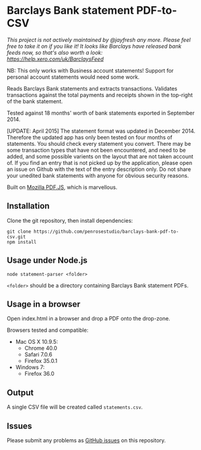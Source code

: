 Barclays Bank statement PDF-to-CSV
==================================

*This project is not actively maintained by @jayfresh any more. Please feel free to take it on if you like it! It looks like Barclays have released bank feeds now, so that's also worth a look: https://help.xero.com/uk/BarclaysFeed*

NB: This only works with Business account statements! Support for personal account statements would need some work.

Reads Barclays Bank statements and extracts transactions. Validates transactions against the total payments and receipts shown in the top-right of the bank statement.

Tested against 18 months' worth of bank statements exported in September 2014.

[UPDATE: April 2015]
The statement format was updated in December 2014.
Therefore the updated app has only been tested on four months of statements.
You should check every statement you convert. There may be some transaction types that have not been encountered, and need to be added, and some possible varients on the layout that are not taken account of.
If you find an entry that is not picked up by the application, please open an issue on Github with the text of the entry description only. Do not share your unedited bank statements with anyone for obvious security reasons.

Built on [Mozilla PDF.JS](http://mozilla.github.io/pdf.js/), which is marvellous.

## Installation

Clone the git repository, then install dependencies:

    git clone https://github.com/penrosestudio/barclays-bank-pdf-to-csv.git
    npm install

## Usage under Node.js

    node statement-parser <folder>

`<folder>` should be a directory containing Barclays Bank statement PDFs.

## Usage in a browser

Open index.html in a browser and drop a PDF onto the drop-zone.

Browsers tested and compatible:
* Mac OS X 10.9.5:
  * Chrome 40.0
  * Safari 7.0.6
  * Firefox 35.0.1
* Windows 7:
  * Firefox 36.0

## Output

A single CSV file will be created called `statements.csv`.

## Issues

Please submit any problems as [GitHub issues](https://github.com/penrosestudio/barclays-bank-pdf-to-csv/issues) on this repository.
